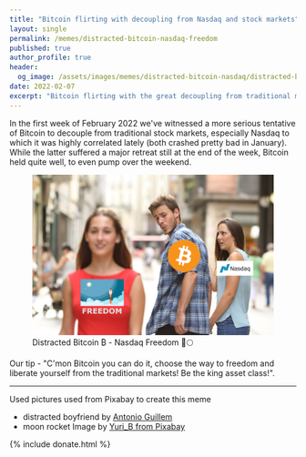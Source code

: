 ```yaml
---
title: "Bitcoin flirting with decoupling from Nasdaq and stock markets"
layout: single
permalink: /memes/distracted-bitcoin-nasdaq-freedom
published: true
author_profile: true
header:
  og_image: /assets/images/memes/distracted-bitcoin-nasdaq/distracted-bitcoin-nasdaq
date: 2022-02-07
excerpt: "Bitcoin flirting with the great decoupling from traditional markets in the first trading week of February 2022."
---
```


In the first week of February 2022 we've witnessed a more serious tentative of Bitcoin to decouple from traditional stock markets,
especially Nasdaq to which it was highly correlated lately (both crashed pretty bad in January).
While the latter suffered a major retreat still at the end of the week, Bitcoin held quite well, to even pump over the weekend.

<figure class="image">
  <a href="/assets/images/memes/distracted-bitcoin-nasdaq/btc-nasdaq-freedom-distraction-1500x1000.png">
    <img src="/assets/images/memes/distracted-bitcoin-nasdaq/btc-nasdaq-freedom-distraction-1500x1000.png" alt="Bitcoin Nasdaq Freedom Distracted">
  </a>
  <figcaption>Distracted Bitcoin ₿ - Nasdaq Freedom 🚀🌕</figcaption>
</figure> 

Our tip - "C'mon Bitcoin you can do it, choose the way to freedom and liberate yourself from the traditional markets!
Be the king asset class!".

 <hr>

Used pictures used from Pixabay to create this meme
- distracted boyfriend by [Antonio Guillem](https://www.wired.com/story/distracted-boyfriend-meme-photographer-interview/)
- moon rocket Image by [Yuri_B from Pixabay](https://pixabay.com/users/yuri_b-2216431/?utm_source=link-attribution&utm_medium=referral&utm_campaign=image&utm_content=3262811)


 {% include donate.html %}  